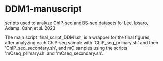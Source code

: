 # DDM1-manuscript
scripts used to analyze ChIP-seq and BS-seq datasets for Lee, Ipsaro, Adams, Cahn et al. 2023

The main script 'final_script_DDM1.sh' is a wrapper for the final figures, after analyzing each ChIP-seq sample with 'ChIP_seq_primary.sh' and then 'ChIP_seq_secondary.sh', and mC samples using the scripts 'mCseq_primary.sh' and 'mCseq_secondary.sh'.
